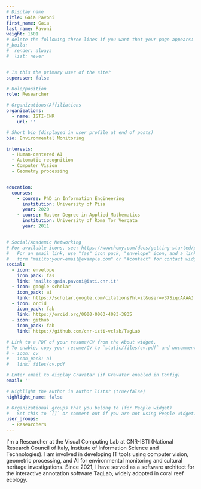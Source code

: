```yaml
---
# Display name
title: Gaia Pavoni
first_name: Gaia
last_name: Pavoni
weight: 1601
# delete the following three lines if you want that your page appears:
#_build:
#  render: always
#  list: never


# Is this the primary user of the site?
superuser: false

# Role/position
role: Researcher

# Organizations/Affiliations
organizations:
  - name: ISTI-CNR
    url: ''

# Short bio (displayed in user profile at end of posts)
bio: Environmental Monitoring

interests:
  - Human-centered AI
  - Automatic recognition
  - Computer Vision
  - Geometry processing


education:
  courses:
    - course: PhD in Information Engineering
      institution: University of Pisa
      year: 2020
    - course: Master Degree in Applied Mathematics
      institution: University of Roma Tor Vergata
      year: 2011


# Social/Academic Networking
# For available icons, see: https://wowchemy.com/docs/getting-started/page-builder/#icons
#   For an email link, use "fas" icon pack, "envelope" icon, and a link in the
#   form "mailto:your-email@example.com" or "#contact" for contact widget.
social:
  - icon: envelope
    icon_pack: fas
    link: 'mailto:gaia.pavoni@isti.cnr.it'
  - icon: google-scholar
    icon_pack: ai
    link: https://scholar.google.com/citations?hl=it&user=v37SiqcAAAAJ
  - icon: orcid
    icon_pack: fab
    link: https://orcid.org/0000-0003-4083-3835
  - icon: github
    icon_pack: fab
    link: https://github.com/cnr-isti-vclab/TagLab

# Link to a PDF of your resume/CV from the About widget.
# To enable, copy your resume/CV to `static/files/cv.pdf` and uncomment the lines below.
# - icon: cv
#   icon_pack: ai
#   link: files/cv.pdf

# Enter email to display Gravatar (if Gravatar enabled in Config)
email: ''

# Highlight the author in author lists? (true/false)
highlight_name: false

# Organizational groups that you belong to (for People widget)
#   Set this to `[]` or comment out if you are not using People widget.
user_groups:
  - Researchers
---
```


I'm a Researcher at the Visual Computing Lab at CNR-ISTI (National Research Council of Italy, Institute of Information Science and Technologies).
I am involved in developing IT tools using computer vision, geometric processing, and AI for environmental monitoring and cultural heritage investigations.
Since 2021, I have served as a software architect for the interactive annotation software TagLab, widely adopted in coral reef ecology.

